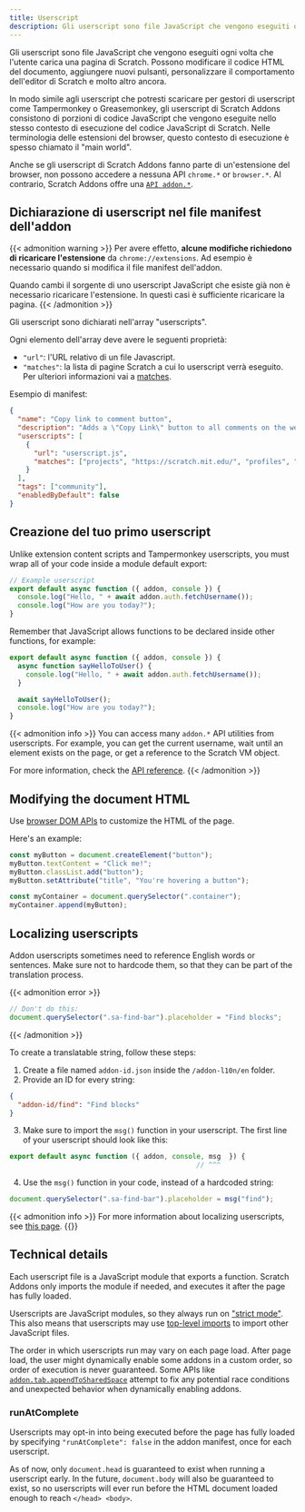 ```yaml
---
title: Userscript
description: Gli userscript sono file JavaScript che vengono eseguiti ogni volta che l'utente carica una pagina di Scratch. Possono modificare il codice HTML del documento, aggiungere nuovi pulsanti, personalizzare il comportamento dell'editor di Scratch e molto altro ancora.
---
```


Gli userscript sono file JavaScript che vengono eseguiti ogni volta che l'utente carica una pagina di Scratch. Possono modificare il codice HTML del documento, aggiungere nuovi pulsanti, personalizzare il comportamento dell'editor di Scratch e molto altro ancora.

In modo simile agli userscript che potresti scaricare per gestori di userscript come Tampermonkey o Greasemonkey, gli userscript di Scratch Addons consistono di porzioni di codice JavaScript che vengono eseguite nello stesso contesto di esecuzione del codice JavaScript di Scratch. Nelle terminologia delle estensioni del browser, questo contesto di esecuzione è spesso chiamato il "main world".

Anche se gli userscript di Scratch Addons fanno parte di un'estensione del browser, non possono accedere a nessuna API `chrome.*` or `browser.*`. Al contrario, Scratch Addons offre una [`API addon.*`](/docs/reference/addon-api/). 


## Dichiarazione di userscript nel file manifest dell'addon

{{< admonition warning >}}
Per avere effetto, **alcune modifiche richiedono di ricaricare l'estensione** da `chrome://extensions`. Ad esempio è necessario quando si modifica il file manifest dell'addon.

Quando cambi il sorgente di uno userscript JavaScript che esiste già non è necessario ricaricare l'estensione. In questi casi è sufficiente ricaricare la pagina.
{{< /admonition >}}

Gli userscript sono dichiarati nell'array "userscripts".

Ogni elemento dell'array deve avere le seguenti proprietà:
- `"url"`: l'URL relativo di un file Javascript.
- `"matches"`: la lista di pagine Scratch a cui lo userscript verrà eseguito. Per ulteriori informazioni vai a [matches](/docs/reference/addon-manifest/#matches).

Esempio di manifest:
```json
{
  "name": "Copy link to comment button",
  "description": "Adds a \"Copy Link\" button to all comments on the website, next to the \"Report\" button.",
  "userscripts": [
    {
      "url": "userscript.js",
      "matches": ["projects", "https://scratch.mit.edu/", "profiles", "studios"]
    }
  ],
  "tags": ["community"],
  "enabledByDefault": false
}
```

## Creazione del tuo primo userscript

Unlike extension content scripts and Tampermonkey userscripts, you must wrap all of your code inside a module default export:
```js
// Example userscript
export default async function ({ addon, console }) {
  console.log("Hello, " + await addon.auth.fetchUsername());
  console.log("How are you today?");
}
```

Remember that JavaScript allows functions to be declared inside other functions, for example:
```js
export default async function ({ addon, console }) {
  async function sayHelloToUser() {
    console.log("Hello, " + await addon.auth.fetchUsername());
  }

  await sayHelloToUser();
  console.log("How are you today?");
}
```

{{< admonition info >}}
You can access many `addon.*` API utilities from userscripts. For example, you can get the current username, wait until an element exists on the page, or get a reference to the Scratch VM object.

For more information, check the [API reference](/docs/reference/addon-api/).
{{< /admonition >}}


## Modifying the document HTML

Use [browser DOM APIs](https://developer.mozilla.org/en-US/docs/Web/API/HTML_DOM_API) to customize the HTML of the page.

Here's an example:
```js
const myButton = document.createElement("button");
myButton.textContent = "Click me!";
myButton.classList.add("button");
myButton.setAttribute("title", "You're hovering a button");

const myContainer = document.querySelector(".container");
myContainer.append(myButton);
```

## Localizing userscripts

Addon userscripts sometimes need to reference English words or sentences. Make sure not to hardcode them, so that they can be part of the translation process.

{{< admonition error >}}
```js
// Don't do this:
document.querySelector(".sa-find-bar").placeholder = "Find blocks";
```
{{< /admonition >}}

To create a translatable string, follow these steps:
1. Create a file named `addon-id.json` inside the `/addon-l10n/en` folder.
2. Provide an ID for every string:
```json
{
  "addon-id/find": "Find blocks"
}
```
3. Make sure to import the `msg()` function in your userscript. The first line of your userscript should look like this:
```js
export default async function ({ addon, console, msg  }) {
                                              // ^^^
```
4. Use the `msg()` function in your code, instead of a hardcoded string:
```js
document.querySelector(".sa-find-bar").placeholder = msg("find");
```

{{< admonition info >}}
For more information about localizing userscripts, see [this page](/docs/localization/localizing-addons/).
{{</admonition >}}


## Technical details

Each userscript file is a JavaScript module that exports a function. Scratch Addons only imports the module if needed, and executes it after the page has fully loaded.

Userscripts are JavaScript modules, so they always run on ["strict mode"](https://developer.mozilla.org/en-US/docs/Web/JavaScript/Reference/Strict_mode). This also means that userscripts may use [top-level imports](https://developer.mozilla.org/en-US/docs/Web/JavaScript/Reference/Statements/import) to import other JavaScript files.

The order in which userscripts run may vary on each page load. After page load, the user might dynamically enable some addons in a custom order, so order of execution is never guaranteed. Some APIs like [`addon.tab.appendToSharedSpace`](/docs/reference/addon-api/addon.tab/addon.tab.appendtosharedspace/) attempt to fix any potential race conditions and unexpected behavior when dynamically enabling addons.

### runAtComplete

Userscripts may opt-in into being executed before the page has fully loaded by specifying `"runAtComplete": false` in the addon manifest, once for each userscript.

As of now, only `document.head` is guaranteed to exist when running a userscript early. In the future, `document.body` will also be guaranteed to exist, so no userscripts will ever run before the HTML document loaded enough to reach `</head> <body>`.
